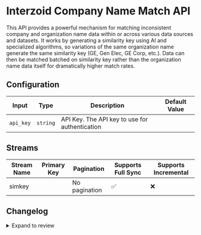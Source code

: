 # Interzoid Company Name Match API
This API provides a powerful mechanism for matching inconsistent company and organization name data within or across various data sources and datasets. It works by generating a similarity key using AI and specialized algorithms, so variations of the same organization name generate the same similarity key (GE, Gen Elec, GE Corp, etc.). Data can then be matched batched on similarity key rather than the organization name data itself for dramatically higher match rates.

## Configuration

| Input | Type | Description | Default Value |
|-------|------|-------------|---------------|
| `api_key` | `string` | API Key. The API key to use for authentication |  |

## Streams
| Stream Name | Primary Key | Pagination | Supports Full Sync | Supports Incremental |
|-------------|-------------|------------|---------------------|----------------------|
| simkey |  | No pagination | ✅ |  ❌  |

## Changelog

<details>
  <summary>Expand to review</summary>

| Version          | Date              | Pull Request | Subject        |
|------------------|-------------------|--------------|----------------|
| 0.0.1 | 2025-02-18 | | Initial release by [@airbyte-interzoid](https://github.com/airbyte-interzoid) via Connector Builder |

</details>
